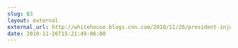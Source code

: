 ```yaml
---
slug: 83
layout: external
external_url: http://whitehouse.blogs.cnn.com/2010/11/26/president-injured-in-basketball-game-2/
date: 2010-11-26T15:21:49-06:00
---
```

